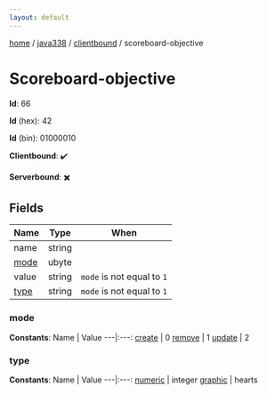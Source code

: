 ```yaml
---
layout: default
---
```


[home](/)  /  [java338](/protocol/java338)  /  [clientbound](/protocol/java338/clientbound)  /  scoreboard-objective

# Scoreboard-objective

**Id**: 66

**Id** (hex): 42

**Id** (bin): 01000010

**Clientbound**: ✔️

**Serverbound**: ✖️

## Fields

Name | Type | When
---|---|:---:
name | string | 
[mode](#mode) | ubyte | 
value | string | <code>mode</code> is not equal to <code>1</code>
[type](#type) | string | <code>mode</code> is not equal to <code>1</code>

### mode

**Constants**:
Name | Value
---|:---:
[create](mode_create) | 0
[remove](mode_remove) | 1
[update](mode_update) | 2

### type

**Constants**:
Name | Value
---|:---:
[numeric](type_numeric) | integer
[graphic](type_graphic) | hearts

